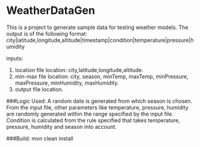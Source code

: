 # WeatherDataGen

This is a project to generate sample data for testing weather models. 
The output is of the following format:
city|latitude,longitude,altitude|timestamp|condition|temperature|pressure|humidity

inputs:
  1. location file location: city,latitude,longitude,altitude.
  2. min-max file location: city, season, minTemp, maxTemp, minPressure, maxPressure, minHumidity, maxHumidity.
  3. output file location.

###Logic Used:
A random date is generated from which season is chosen. From the input file, other parameters like temperature, pressure, humidity are randomly generated within the range specified by the input file. Condition is calculated from the rule specified that takes temperature, pressure, humidity and season into account.

###Build:
mvn clean install
